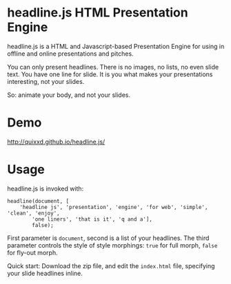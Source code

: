 headline.js HTML Presentation Engine
===========

headline.js is a HTML and Javascript-based Presentation Engine for using in offline and online presentations and pitches.

You can only present headlines. There is no images, no lists, no even slide text. You have one line for slide. It is you what makes your presentations interesting, not your slides.

So: animate your body, and not your slides.

# Demo

http://quixxd.github.io/headline.js/

# Usage

headline.js is invoked with: 

```
headline(document, [
    'headline js', 'presentation', 'engine', 'for web', 'simple', 'clean', 'enjoy',
		'one liners', 'that is it', 'q and a'],
		false);
```

First parameter is `document`, second is a list of your headlines. The third parameter controls the style of style morphings: `true` for full morph, `false` for fly-out morph.

Quick start: Download the zip file, and edit the `index.html` file, specifying your slide headlines inline.

